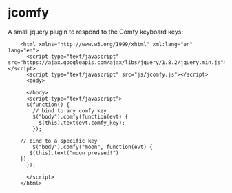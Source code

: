 # jcomfy

A small jquery plugin to respond to the Comfy keyboard keys:

        <html xmlns="http://www.w3.org/1999/xhtml" xml:lang="en" lang="en">
          <script type="text/javascript" src="https://ajax.googleapis.com/ajax/libs/jquery/1.8.2/jquery.min.js"></script>
          <script type="text/javascript" src="js/jcomfy.js"></script>
          <body>
        
          </body>
          <script type="text/javascript">
          $(function() {
            // bind to any comfy key
            $("body").comfy(function(evt) {
              $(this).text(evt.comfy_key);
            });

	    // bind to a specific key
            $("body").comfy("moon", function(evt) {
	       $(this).text("moon pressed!")
	    });
          });
        
          </script>
        </html>
        